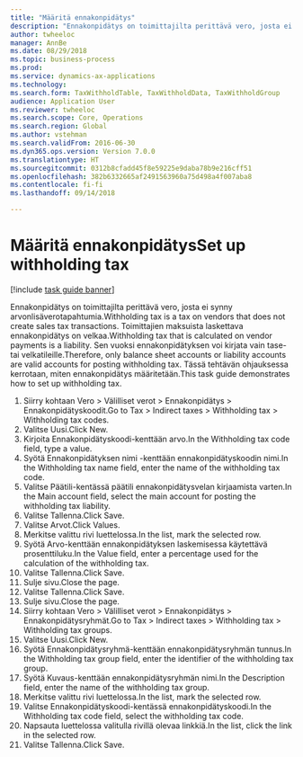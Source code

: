 ```yaml
--- 
title: "Määritä ennakonpidätys"
description: "Ennakonpidätys on toimittajilta perittävä vero, josta ei synny arvonlisäverotapahtumia."
author: twheeloc
manager: AnnBe
ms.date: 08/29/2018
ms.topic: business-process
ms.prod: 
ms.service: dynamics-ax-applications
ms.technology: 
ms.search.form: TaxWithholdTable, TaxWithholdData, TaxWithholdGroup
audience: Application User
ms.reviewer: twheeloc
ms.search.scope: Core, Operations
ms.search.region: Global
ms.author: vstehman
ms.search.validFrom: 2016-06-30
ms.dyn365.ops.version: Version 7.0.0
ms.translationtype: HT
ms.sourcegitcommit: 0312b8cfadd45f8e59225e9daba78b9e216cff51
ms.openlocfilehash: 382b6332665af2491563960a75d498a4f007aba8
ms.contentlocale: fi-fi
ms.lasthandoff: 09/14/2018

---
```

# <a name="set-up-withholding-tax"></a><span data-ttu-id="a954e-103">Määritä ennakonpidätys</span><span class="sxs-lookup"><span data-stu-id="a954e-103">Set up withholding tax</span></span>

[!include [task guide banner](../../includes/task-guide-banner.md)]

<span data-ttu-id="a954e-104">Ennakonpidätys on toimittajilta perittävä vero, josta ei synny arvonlisäverotapahtumia.</span><span class="sxs-lookup"><span data-stu-id="a954e-104">Withholding tax is a tax on vendors that does not create sales tax transactions.</span></span> <span data-ttu-id="a954e-105">Toimittajien maksuista laskettava ennakonpidätys on velkaa.</span><span class="sxs-lookup"><span data-stu-id="a954e-105">Withholding tax that is calculated on vendor payments is a liability.</span></span> <span data-ttu-id="a954e-106">Sen vuoksi ennakonpidätyksen voi kirjata vain tase- tai velkatileille.</span><span class="sxs-lookup"><span data-stu-id="a954e-106">Therefore, only balance sheet accounts or liability accounts are valid accounts for posting withholding tax.</span></span> <span data-ttu-id="a954e-107">Tässä tehtävän ohjauksessa kerrotaan, miten ennakonpidätys määritetään.</span><span class="sxs-lookup"><span data-stu-id="a954e-107">This task guide demonstrates how to set up withholding tax.</span></span>

1. <span data-ttu-id="a954e-108">Siirry kohtaan Vero > Välilliset verot > Ennakonpidätys > Ennakonpidätyskoodit.</span><span class="sxs-lookup"><span data-stu-id="a954e-108">Go to Tax > Indirect taxes > Withholding tax > Withholding tax codes.</span></span>
2. <span data-ttu-id="a954e-109">Valitse Uusi.</span><span class="sxs-lookup"><span data-stu-id="a954e-109">Click New.</span></span>
3. <span data-ttu-id="a954e-110">Kirjoita Ennakonpidätyskoodi-kenttään arvo.</span><span class="sxs-lookup"><span data-stu-id="a954e-110">In the Withholding tax code field, type a value.</span></span>
4. <span data-ttu-id="a954e-111">Syötä Ennakonpidätyksen nimi -kenttään ennakonpidätyskoodin nimi.</span><span class="sxs-lookup"><span data-stu-id="a954e-111">In the Withholding tax name field, enter the name of the withholding tax code.</span></span>
5. <span data-ttu-id="a954e-112">Valitse Päätili-kentässä päätili ennakonpidätysvelan kirjaamista varten.</span><span class="sxs-lookup"><span data-stu-id="a954e-112">In the Main account field, select the main account for posting the withholding tax liability.</span></span>
6. <span data-ttu-id="a954e-113">Valitse Tallenna.</span><span class="sxs-lookup"><span data-stu-id="a954e-113">Click Save.</span></span>
7. <span data-ttu-id="a954e-114">Valitse Arvot.</span><span class="sxs-lookup"><span data-stu-id="a954e-114">Click Values.</span></span>
8. <span data-ttu-id="a954e-115">Merkitse valittu rivi luettelossa.</span><span class="sxs-lookup"><span data-stu-id="a954e-115">In the list, mark the selected row.</span></span>
9. <span data-ttu-id="a954e-116">Syötä Arvo-kenttään ennakonpidätyksen laskemisessa käytettävä prosenttiluku.</span><span class="sxs-lookup"><span data-stu-id="a954e-116">In the Value field, enter a percentage used for the calculation of the withholding tax.</span></span>
10. <span data-ttu-id="a954e-117">Valitse Tallenna.</span><span class="sxs-lookup"><span data-stu-id="a954e-117">Click Save.</span></span>
11. <span data-ttu-id="a954e-118">Sulje sivu.</span><span class="sxs-lookup"><span data-stu-id="a954e-118">Close the page.</span></span>
12. <span data-ttu-id="a954e-119">Valitse Tallenna.</span><span class="sxs-lookup"><span data-stu-id="a954e-119">Click Save.</span></span>
13. <span data-ttu-id="a954e-120">Sulje sivu.</span><span class="sxs-lookup"><span data-stu-id="a954e-120">Close the page.</span></span>
14. <span data-ttu-id="a954e-121">Siirry kohtaan Vero > Välilliset verot > Ennakonpidätys > Ennakonpidätysryhmät.</span><span class="sxs-lookup"><span data-stu-id="a954e-121">Go to Tax > Indirect taxes > Withholding tax > Withholding tax groups.</span></span>
15. <span data-ttu-id="a954e-122">Valitse Uusi.</span><span class="sxs-lookup"><span data-stu-id="a954e-122">Click New.</span></span>
16. <span data-ttu-id="a954e-123">Syötä Ennakonpidätysryhmä-kenttään ennakonpidätysryhmän tunnus.</span><span class="sxs-lookup"><span data-stu-id="a954e-123">In the Withholding tax group field, enter the identifier of the withholding tax group.</span></span>
17. <span data-ttu-id="a954e-124">Syötä Kuvaus-kenttään ennakonpidätysryhmän nimi.</span><span class="sxs-lookup"><span data-stu-id="a954e-124">In the Description field, enter the name of the withholding tax group.</span></span>
18. <span data-ttu-id="a954e-125">Merkitse valittu rivi luettelossa.</span><span class="sxs-lookup"><span data-stu-id="a954e-125">In the list, mark the selected row.</span></span>
19. <span data-ttu-id="a954e-126">Valitse Ennakonpidätyskoodi-kentässä ennakonpidätyskoodi.</span><span class="sxs-lookup"><span data-stu-id="a954e-126">In the Withholding tax code field, select the withholding tax code.</span></span>
20. <span data-ttu-id="a954e-127">Napsauta luettelossa valitulla rivillä olevaa linkkiä.</span><span class="sxs-lookup"><span data-stu-id="a954e-127">In the list, click the link in the selected row.</span></span>
21. <span data-ttu-id="a954e-128">Valitse Tallenna.</span><span class="sxs-lookup"><span data-stu-id="a954e-128">Click Save.</span></span>


